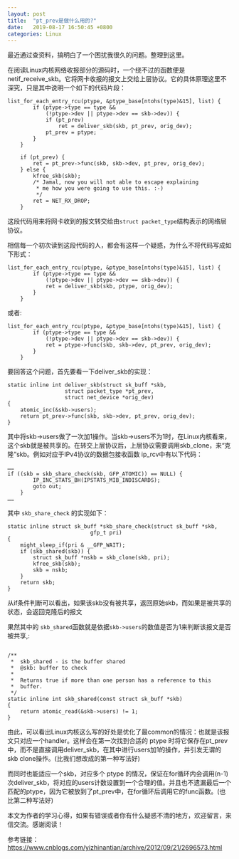 ```yaml
---
layout: post
title:  "pt_prev是做什么用的?"
date:   2019-08-17 16:50:45 +0800
categories: Linux
---
```


最近通过查资料，搞明白了一个困扰我很久的问题。整理到这里。

在阅读Linux内核网络收报部分的源码时，一个绕不过的函数便是netif_receive_skb。它将网卡收报的报文上交给上层协议。它的具体原理这里不深究，只是其中说明一个如下的代码片段：
```
list_for_each_entry_rcu(ptype, &ptype_base[ntohs(type)&15], list) {
		if (ptype->type == type &&
		    (!ptype->dev || ptype->dev == skb->dev)) {
			if (pt_prev)
				ret = deliver_skb(skb, pt_prev, orig_dev);
			pt_prev = ptype;
		}
	}

	if (pt_prev) {
		ret = pt_prev->func(skb, skb->dev, pt_prev, orig_dev);
	} else {
		kfree_skb(skb);
		/* Jamal, now you will not able to escape explaining
		 * me how you were going to use this. :-)
		 */
		ret = NET_RX_DROP;
	}
```
这段代码用来将网卡收到的报文转交给由`struct packet_type`结构表示的网络层协议。

相信每一个初次读到这段代码的人，都会有这样一个疑惑，为什么不将代码写成如下形式：
```
list_for_each_entry_rcu(ptype, &ptype_base[ntohs(type)&15], list) {
		if (ptype->type == type &&
		    (!ptype->dev || ptype->dev == skb->dev)) {
			ret = deliver_skb(skb, ptype, orig_dev);
		}
	}
```
或者:
```
list_for_each_entry_rcu(ptype, &ptype_base[ntohs(type)&15], list) {
		if (ptype->type == type &&
		    (!ptype->dev || ptype->dev == skb->dev)) {
			ret = ptype->func(skb, skb->dev, pt_prev, orig_dev);
		}
	}
```

要回答这个问题，首先要看一下deliver_skb的实现：
```
static inline int deliver_skb(struct sk_buff *skb,
			      struct packet_type *pt_prev,
			      struct net_device *orig_dev)
{
	atomic_inc(&skb->users);
	return pt_prev->func(skb, skb->dev, pt_prev, orig_dev);
}
```

其中将skb->users做了一次加1操作。当skb->users不为1时，在Linux内核看来，这个skb就是被共享的。在转交上层协议后，上层协议需要调用skb_clone，来“克隆”skb。例如对应于IPv4协议的数据包接收函数 ip_rcv中有以下代码：
```
……
if ((skb = skb_share_check(skb, GFP_ATOMIC)) == NULL) {
		IP_INC_STATS_BH(IPSTATS_MIB_INDISCARDS);
		goto out;
	}
……
```

其中 `skb_share_check` 的实现如下：
```
static inline struct sk_buff *skb_share_check(struct sk_buff *skb,
					      gfp_t pri)
{
	might_sleep_if(pri & __GFP_WAIT);
	if (skb_shared(skb)) {
		struct sk_buff *nskb = skb_clone(skb, pri);
		kfree_skb(skb);
		skb = nskb;
	}
	return skb;
}
```

从if条件判断可以看出，如果该skb没有被共享，返回原始skb，而如果是被共享的状态，会返回克隆后的报文

果然其中的 `skb_shared`函数就是依据`skb->users`的数值是否为1来判断该报文是否被共享,:
```

/**
 *	skb_shared - is the buffer shared
 *	@skb: buffer to check
 *
 *	Returns true if more than one person has a reference to this
 *	buffer.
 */
static inline int skb_shared(const struct sk_buff *skb)
{
	return atomic_read(&skb->users) != 1;
}

```

由此，可以看出Linux内核这么写的好处是优化了最common的情况：也就是该报文只对应一个handler。这样会在第一次找到合适的 ptype 时将它保存在pt_prev中，而不是直接调用deliver_skb，在其中进行users加1的操作，并引发无谓的skb clone操作。(比我们想改成的第一种写法好)

而同时也能适应一个skb，对应多个 ptype 的情况，保证在for循环内会调用(n-1)次deliver_skb，将对应的users计数设置到一个合理的值。并且也不遗漏最后一个匹配的ptype，因为它被放到了pt_prev中，在for循环后调用它的func函数。(也比第二种写法好)

本文为作者的学习心得，如果有错误或者你有什么疑惑不清的地方，欢迎留言，来信交流。感谢阅读！


参考链接：https://www.cnblogs.com/yizhinantian/archive/2012/09/21/2696573.html